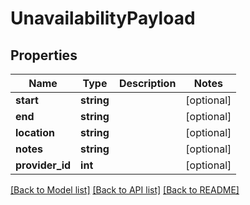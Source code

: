 # UnavailabilityPayload

## Properties
Name | Type | Description | Notes
------------ | ------------- | ------------- | -------------
**start** | **string** |  | [optional] 
**end** | **string** |  | [optional] 
**location** | **string** |  | [optional] 
**notes** | **string** |  | [optional] 
**provider_id** | **int** |  | [optional] 

[[Back to Model list]](../../README.md#documentation-for-models) [[Back to API list]](../../README.md#documentation-for-api-endpoints) [[Back to README]](../../README.md)

